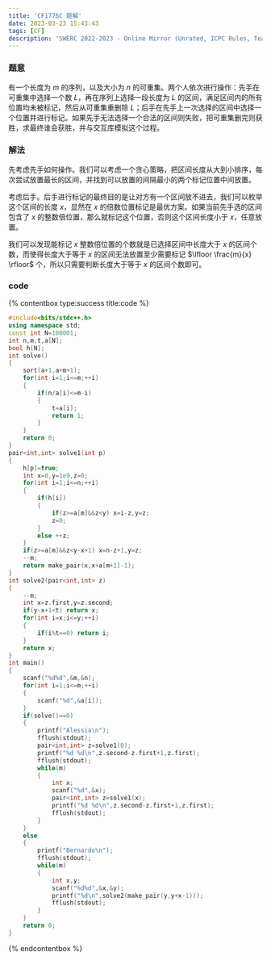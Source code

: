 ```yaml
---
title: 'CF1776C 题解'
date: 2023-03-23 15:43:43
tags: [CF]
description: 'SWERC 2022-2023 - Online Mirror (Unrated, ICPC Rules, Teams Preferred) C 题解'
---
```


### 题意

有一个长度为 $m$ 的序列，以及大小为 $n$ 的可重集。两个人依次进行操作：先手在可重集中选择一个数 $L$，再在序列上选择一段长度为 $L$ 的区间，满足区间内的所有位置均未被标记，然后从可重集重删除 $L$；后手在先手上一次选择的区间中选择一个位置并进行标记。如果先手无法选择一个合法的区间则失败，把可重集删完则获胜，求最终谁会获胜，并与交互库模拟这个过程。

### 解法

先考虑先手如何操作。我们可以考虑一个贪心策略，把区间长度从大到小排序，每次尝试放置最长的区间，并找到可以放置的间隔最小的两个标记位置中间放置。

考虑后手。后手进行标记的最终目的是让对方有一个区间放不进去，我们可以枚举这个区间的长度 $x$，显然在 $x$ 的倍数位置标记是最优方案。如果当前先手选的区间包含了 $x$ 的整数倍位置，那么就标记这个位置，否则这个区间长度小于 $x$，任意放置。

我们可以发现能标记 $x$ 整数倍位置的个数就是已选择区间中长度大于 $x$ 的区间个数，而使得长度大于等于 $x$ 的区间无法放置至少需要标记 $\lfloor \frac{m}{x} \rfloor$ 个，所以只需要判断长度大于等于 $x$ 的区间个数即可。

### code

{% contentbox type:success title:code %}
```cpp
#include<bits/stdc++.h>
using namespace std;
const int N=100001;
int n,m,t,a[N];
bool h[N];
int solve()
{
    sort(a+1,a+m+1);
    for(int i=1;i<=m;++i)
    {
        if(n/a[i]<=m-i)
        {
            t=a[i];
            return 1;
        }
    }
    return 0;
}
pair<int,int> solve1(int p)
{
    h[p]=true;
    int x=0,y=1e9,z=0;
    for(int i=1;i<=n;++i)
    {
        if(h[i])
        {
            if(z>=a[m]&&z<y) x=i-z,y=z;
            z=0;
        }
        else ++z;
    }
    if(z>=a[m]&&z<y-x+1) x=n-z+1,y=z;
    --m;
    return make_pair(x,x+a[m+1]-1);
}
int solve2(pair<int,int> z)
{
    --m;
    int x=z.first,y=z.second;
    if(y-x+1<t) return x;
    for(int i=x;i<=y;++i)
    {
        if(i%t==0) return i;
    }
    return x;
}
int main()
{
    scanf("%d%d",&m,&n);
    for(int i=1;i<=m;++i)
    {
        scanf("%d",&a[i]);
    }
    if(solve()==0)
    {
        printf("Alessia\n");
        fflush(stdout);
        pair<int,int> z=solve1(0);
        printf("%d %d\n",z.second-z.first+1,z.first);
        fflush(stdout);
        while(m)
        {
            int x;
            scanf("%d",&x);
            pair<int,int> z=solve1(x);
            printf("%d %d\n",z.second-z.first+1,z.first);
            fflush(stdout);
        }
    }
    else
    {
        printf("Bernardo\n");
        fflush(stdout);
        while(m)
        {
            int x,y;
            scanf("%d%d",&x,&y);
            printf("%d\n",solve2(make_pair(y,y+x-1)));
            fflush(stdout);
        }
    }
    return 0;
}
```
{% endcontentbox %}



